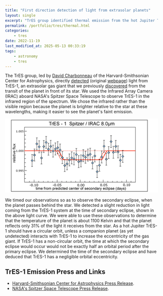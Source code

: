```yaml
---
title: "First direction detection of light from extrasolar planets"
layout: single
excerpt: "TrES group identified thermal emission from the hot Jupiter TrES-1"
permalink: /portfolio/tres/thermal.html
categories:
    - tres
date: 2022-11-19
last_modified_at: 2025-05-13 00:33:19
tags:
    - astronomy
    - tres
---
```


The TrES group, led by [David Charbonneau](https://astronomy.fas.harvard.edu/people/david-charbonneau)
of the Harvard-Smithsonian Center for Astrophysics, directly [detected](https://doi.org/10.1086/429991)
(original [webpage](https://web.archive.org/web/20080620204433/http://solas.dnsalias.org:8080/~ftod/tres/thermal.html))
light from TrES-1, an extrasolar gas giant that we previously
[discovered](https://web.archive.org/web/20080620204433/http://www.hao.ucar.edu/public/research/stare/tres1_2.html)
from the transit of the planet in front of its star.
We used the Infrared Array Camera (IRAC) aboard NASA's Spitzer Space Telescope
to observe TrES-1 in the infrared region of the spectrum.
We chose the infrared rather than the visible region
because the planet is brighter relative to the star at these wavelengths,
making it easier to see the planet's faint emission.

![TrES-1 Thermal Emission](/assets/images/tres1_thermalemission.gif)

We timed our observations so as to observe the secondary eclipse,
when the planet passes behind the star.
We detected a slight reduction in light coming from the TrES-1 system at the time of secondary eclipse,
shown in the above light curve.
We were able to use these observations to determine that the temperature of the planet is about 1100 Kelvin
and that the planet reflects only 31% of the light it receives from the star.
As a hot Jupiter TrES-1 should have a circular orbit,
unless a companion planet (as yet undetected) interacts with TrES-1 to increase the eccentricity of the gas giant.
If TrES-1 has a non-circular orbit, the time at which the secondary eclipse
would occur would not be exactly half an orbital period after the primary eclipse.
We determined the time of the secondary eclipse and have deduced that TrES-1 has a negligible orbital eccentricity.

## TrES-1 Emission Press and Links

-   [Harvard-Smithsonian Center for Astrophysics Press Release](https://web.archive.org/web/20080620204433/http://cfa-www.harvard.edu/press/pr0509.html).
-   [NASA's Spitzer Space Telescope Press Release](https://web.archive.org/web/20080620204433/http://www.spitzer.caltech.edu/Media/releases/ssc2005-09/release.shtml).
